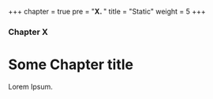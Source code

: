 +++
chapter = true
pre = "<b>X. </b>"
title = "Static"
weight = 5
+++

### Chapter X

# Some Chapter title

Lorem Ipsum.